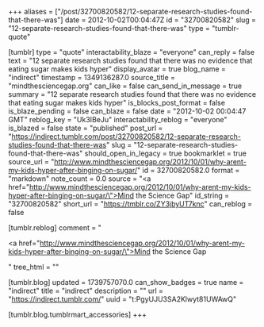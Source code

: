 +++
aliases = ["/post/32700820582/12-separate-research-studies-found-that-there-was"]
date = 2012-10-02T00:04:47Z
id = "32700820582"
slug = "12-separate-research-studies-found-that-there-was"
type = "tumblr-quote"

[tumblr]
type = "quote"
interactability_blaze = "everyone"
can_reply = false
text = "12 separate research studies found that there was no evidence that eating sugar makes kids hyper"
display_avatar = true
blog_name = "indirect"
timestamp = 1349136287.0
source_title = "mindthesciencegap.org"
can_like = false
can_send_in_message = true
summary = "12 separate research studies found that there was no evidence that eating sugar makes kids hyper"
is_blocks_post_format = false
is_blaze_pending = false
can_blaze = false
date = "2012-10-02 00:04:47 GMT"
reblog_key = "Uk3IBeJu"
interactability_reblog = "everyone"
is_blazed = false
state = "published"
post_url = "https://indirect.tumblr.com/post/32700820582/12-separate-research-studies-found-that-there-was"
slug = "12-separate-research-studies-found-that-there-was"
should_open_in_legacy = true
bookmarklet = true
source_url = "http://www.mindthesciencegap.org/2012/10/01/why-arent-my-kids-hyper-after-binging-on-sugar/"
id = 32700820582.0
format = "markdown"
note_count = 0.0
source = "<a href=\"http://www.mindthesciencegap.org/2012/10/01/why-arent-my-kids-hyper-after-binging-on-sugar/\">Mind the Science Gap</a>"
id_string = "32700820582"
short_url = "https://tmblr.co/ZY3jbyUT7knc"
can_reblog = false

[tumblr.reblog]
comment = "<p><a href=\"http://www.mindthesciencegap.org/2012/10/01/why-arent-my-kids-hyper-after-binging-on-sugar/\">Mind the Science Gap</a></p>"
tree_html = ""

[tumblr.blog]
updated = 1739757070.0
can_show_badges = true
name = "indirect"
title = "indirect"
description = ""
url = "https://indirect.tumblr.com/"
uuid = "t:PgyUJU3SA2Klwyt81UWAwQ"

[tumblr.blog.tumblrmart_accessories]
+++

